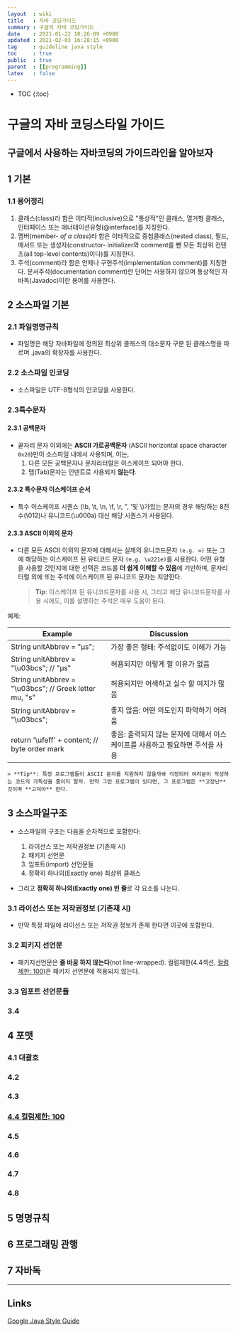 ```yaml
---
layout  : wiki
title   : 자바 코딩가이드
summary : 구글의 자바 코딩가이드
date    : 2021-01-22 10:26:09 +0900
updated : 2021-02-03 16:28:15 +0900
tag     : guideline java style 
toc     : true
public  : true
parent  : [[programming]]
latex   : false
---
```

* TOC
{:toc}

# 구글의 자바 코딩스타일 가이드
## 구글에서 사용하는 자바코딩의 가이드라인을 알아보자

## 1 기본

### 1.1 용어정리
1. 클래스(class)라 함은 이타적(inclusive)으로 "통상적"인 클래스, 열거형 클래스, 인터페이스 또는 애너테이션유형(@interface)를 지칭한다.
2. 멤버(member- *of a class*)라 함은 이타적으로 중첩클래스(nested class), 필드, 메서드 또는 생성자(constructor- initializer와 comment를 뺀 모든 최상위 컨텐츠(all top-level contents)이다)를 지칭한다.
3. 주석(comment)라 함은 언제나 구현주석(implementation comment)를 지칭한다. 문서주석(documentation comment)란 단어는 사용하지 않으며 통상적인 자바독(Javadoc)이란 용어를 사용한다.

## 2 소스파일 기본
### 2.1 파일명명규칙
* 파일명은 해당 자바파일에 정의된 최상위 클래스의 대소문자 구분 된 클래스명을 따르며 .java의 확장자를 사용한다.

### 2.2 소스파일 인코딩
* 소스파일은 UTF-8형식의 인코딩을 사용한다.

### 2.3특수문자
#### 2.3.1 공백문자
* 끝자리 문자 이외에는 **ASCII 가로공백문자** (ASCII horizontal space character `0x20`)만이 소스파일 내에서 사용되며, 이는,
    1. 다른 모든 공백문자나 문자리터럴은 이스케이프 되어야 한다.
    2. 탭(Tab)문자는 인덴트로 사용되지 **않는다**.
        
#### 2.3.2 특수문자 이스케이프 순서
* 특수 이스케이프 시퀀스 (\b, \t, \n, \f, \r, \", \'및 \\)가있는 문자의 경우 해당하는 8진수(\012)나 유니코드(\u000a) 대신 해당 시퀀스가 사용된다.
        
#### 2.3.3 ASCII 이외의 문자
* 다른 모든 ASCII 이외의 문자에 대해서는 실제의 유니코드문자 `(e.g. ∞)` 또는 그에 해당하는 이스케이프 된 유티코드 문자 `(e.g. \u221e)`를 사용한다. 어떤 유형을 사용할 것인지에 대한 선택은 코드를 **더 쉽게 이해할 수 있음**에 기반하며, 문자리터럴 외에 또는 주석에 이스케이프 된 유니코드 문자는 지양한다.
	> **Tip**: 이스케이프 된 유니코드문자를 사용 시, 그리고 해당 유니코드문자를 사용 시에도, 이를 설명하는 주석은 매우 도움이 된다.

예제:
	
| Example                                                | Discussion                                                                   |
|--------------------------------------------------------|------------------------------------------------------------------------------|
| String unitAbbrev = "μs";                              | 가장 좋은 형태: 주석없이도 이해가 가능                                       |
| String unitAbbrev = "\u03bcs"; // "μs"                 | 허용되지만 이렇게 할 이유가 없음                                             |
| String unitAbbrev = "\u03bcs"; // Greek letter mu, "s" | 허용되지만 어색하고 실수 할 여지가 많음                                      |
| String unitAbbrev = "\u03bcs";                         | 좋지 않음: 어떤 의도인지 파악하기 어려움                                     |
| return '\ufeff' + content; // byte order mark          | 좋음: 출력되지 않는 문자에 대해서 이스케이프를 사용하고 필요하면 주석을 사용 |

    > **Tip**: 특정 프로그램들이 ASCII 문자를 지원하지 않을까봐 걱정되어 여러분이 작성하는 코드의 가독성을 줄이지 말자. 만약 그런 프로그램이 있다면, 그 프로그램은 **고장난** 것이며 **고쳐야** 한다.
    
## 3 소스파일구조

* 소스파일의 구조는 다음을 순차적으로 포함한다:
    1. 라이선스 또는 저작권정보 (기존재 시)
    2. 패키지 선언문
    3. 임포트(import) 선언문들
    4. 정확히 하나의(Exactly one) 최상위 클래스

* 그리고 **정확히 하나의(Exactly one) 빈 줄**로 각 요소를 나눈다.

### 3.1 라이선스 또는 저작권정보 (기존재 시)
* 만약 특정 파일에 라이선스 또는 저작권 정보가 존재 한다면 이곳에 포함한다.

### 3.2 피키지 선언문
* 패키지선언문은 **줄 바꿈 하지 않는다**(not line-wrapped). 컬럼제한(4.4섹션, [컬럼제한: 100](#col-lim))은 패키지 선언문에 적용되지 않는다.

### 3.3 임포트 선언문들

### 3.4

## 4 포맷
### 4.1 대괄호

### 4.2 

### 4.3

### <a href="#col-lim">4.4 컬럼제한: 100</a>

### 4.5

### 4.6

### 4.7

### 4.8
    
## 5 명명규칙

## 6 프로그래밍 관행

## 7 자바독
    
---
## Links
[Google Java Style Guide](https://google.github.io/styleguide/javaguide.html)
